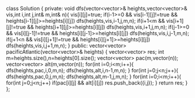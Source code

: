 class Solution {
private:
void dfs(vector<vector<int>>& heights,vector<vector<bool>>& vis,int i,int j,int& m,int& n){
vis[i][j]=true;
if(i-1>=0 && vis[i-1][j]!=true && heights[i-1][j]>=heights[i][j])
dfs(heights,vis,i-1,j,m,n);
if(i+1<m && vis[i+1][j]!=true && heights[i+1][j]>=heights[i][j])
dfs(heights,vis,i+1,j,m,n);
if(j-1>=0 && vis[i][j-1]!=true && heights[i][j-1]>=heights[i][j])
dfs(heights,vis,i,j-1,m,n);
if(j+1<n && vis[i][j+1]!=true && heights[i][j+1]>=heights[i][j])
dfs(heights,vis,i,j+1,m,n);
}
public:
vector<vector<int>> pacificAtlantic(vector<vector<int>>& heights) {
vector<vector<int>> res;
int m=heights.size(),n=heights[0].size();
vector<vector<bool>> pac(m,vector<bool>(n));
vector<vector<bool>> alt(m,vector<bool>(n));
for(int i=0;i<m;i++){
dfs(heights,pac,i,0,m,n);
dfs(heights,alt,i,n-1,m,n);
}
for(int j=0;j<n;j++){
dfs(heights,pac,0,j,m,n);
dfs(heights,alt,m-1,j,m,n);
}
for(int i=0;i<m;i++){
for(int j=0;j<n;j++)
if(pac[i][j] && alt[i][j])
res.push_back({i,j});
}
return res;
}
};
​
​
